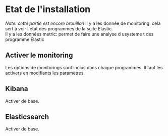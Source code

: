 # Etat de l'installation
*Note: cette partie est encore brouillon*
Il y a les donnée de monitoring: cela sert à voir l'état des programmes de la suite Elastic.<br>
Il y a les données metric: permet de faire une analyse d usysteme t des programme Elastic 

## Activer le monitoring
Les options de monitorings sont inclus dans chaque programmes. Il faut les activers en modifiants les paramètres.

## Kibana
Activer de base.

## Elasticsearch
Activer de base.